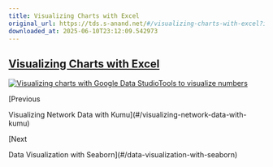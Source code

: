 ```yaml
---
title: Visualizing Charts with Excel
original_url: https://tds.s-anand.net/#/visualizing-charts-with-excel?id=visualizing-charts-with-excel
downloaded_at: 2025-06-10T23:12:09.542973
---
```


[Visualizing Charts with Excel](#/visualizing-charts-with-excel?id=visualizing-charts-with-excel)
-------------------------------------------------------------------------------------------------

[![Visualizing charts with Google Data StudioTools to visualize numbers](https://i.ytimg.com/vi_webp/sORnCj52COw/sddefault.webp)](https://youtu.be/sORnCj52COw?t=1813s)

[Previous

Visualizing Network Data with Kumu](#/visualizing-network-data-with-kumu)

[Next

Data Visualization with Seaborn](#/data-visualization-with-seaborn)
